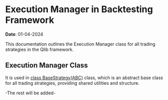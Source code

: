 # Execution Manager in Backtesting Framework

**Date**: 01-04-2024  

This documentation outlines the Execution Manager class for all trading strategies in the Qlib framework.

## Execution Manager Class

It is used in [class BaseStrategy(ABC)](/doc/engine/base_class) class, which is an abstract base class for all trading strategies, providing shared utilities and structure.

-The rest will be added-